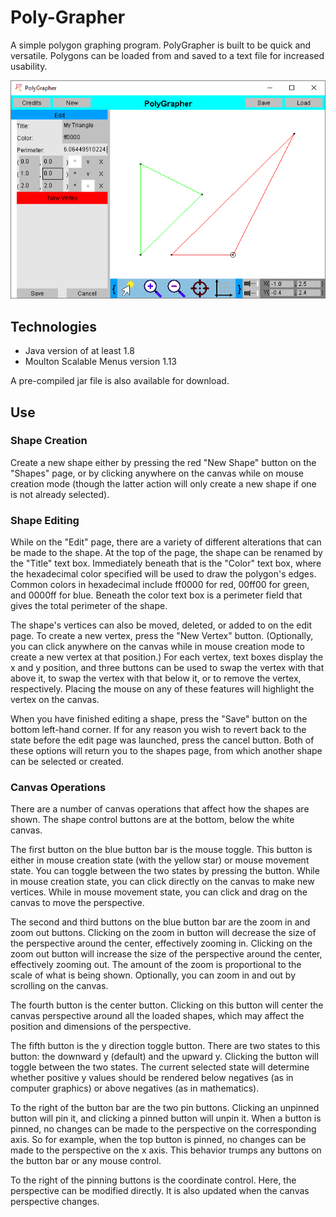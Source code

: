 # Poly-Grapher
A simple polygon graphing program. PolyGrapher is built to be quick and versatile. Polygons can be loaded from and saved to a text file for increased usability.

![program screen shot](./screen-shot.png)

## Technologies
* Java version of at least 1.8
* Moulton Scalable Menus version 1.13

A pre-compiled jar file is also available for download.

## Use

### Shape Creation
Create a new shape either by pressing the red "New Shape" button on the "Shapes" page, or by clicking anywhere on the canvas while on mouse creation mode (though the latter action will only create a new shape if one is not already selected).

### Shape Editing
While on the "Edit" page, there are a variety of different alterations that can be made to the shape. At the top of the page, the shape can be renamed by the "Title" text box. Immediately beneath that is the "Color" text box, where the hexadecimal color specified will be used to draw the polygon's edges. Common colors in hexadecimal include ff0000 for red, 00ff00 for green, and 0000ff for blue. Beneath the color text box is a perimeter field that gives the total perimeter of the shape.

The shape's vertices can also be moved, deleted, or added to on the edit page. To create a new vertex, press the "New Vertex" button. (Optionally, you can click anywhere on the canvas while in mouse creation mode to create a new vertex at that position.) For each vertex, text boxes display the x and y position, and three buttons can be used to swap the vertex with that above it, to swap the vertex with that below it, or to remove the vertex, respectively. Placing the mouse on any of these features will highlight the vertex on the canvas.

When you have finished editing a shape, press the "Save" button on the bottom left-hand corner. If for any reason you wish to revert back to the state before the edit page was launched, press the cancel button. Both of these options will return you to the shapes page, from which another shape can be selected or created.

### Canvas Operations
There are a number of canvas operations that affect how the shapes are shown. The shape control buttons are at the bottom, below the white canvas.

The first button on the blue button bar is the mouse toggle. This button is either in mouse creation state (with the yellow star) or mouse movement state. You can toggle between the two states by pressing the button. While in mouse creation state, you can click directly on the canvas to make new vertices. While in mouse movement state, you can click and drag on the canvas to move the perspective.

The second and third buttons on the blue button bar are the zoom in and zoom out buttons. Clicking on the zoom in button will decrease the size of the perspective around the center, effectively zooming in. Clicking on the zoom out button will increase the size of the perspective around the center, effectively zooming out. The amount of the zoom is proportional to the scale of what is being shown. Optionally, you can zoom in and out by scrolling on the canvas.

The fourth button is the center button. Clicking on this button will center the canvas perspective around all the loaded shapes, which may affect the position and dimensions of the perspective.

The fifth button is the y direction toggle button. There are two states to this button: the downward y (default) and the upward y. Clicking the button will toggle between the two states. The current selected state will determine whether positive y values should be rendered below negatives (as in computer graphics) or above negatives (as in mathematics).

To the right of the button bar are the two pin buttons. Clicking an unpinned button will pin it, and clicking a pinned button will unpin it. When a button is pinned, no changes can be made to the perspective on the corresponding axis. So for example, when the top button is pinned, no changes can be made to the perspective on the x axis. This behavior trumps any buttons on the button bar or any mouse control.

To the right of the pinning buttons is the coordinate control. Here, the perspective can be modified directly. It is also updated when the canvas perspective changes.

